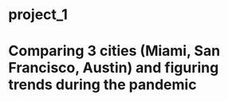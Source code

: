 # project_1

# Comparing 3 cities (Miami, San Francisco, Austin) and figuring trends during the pandemic
